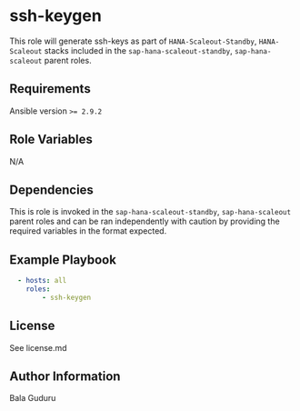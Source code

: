 ssh-keygen
==============

This role will generate ssh-keys as part of `HANA-Scaleout-Standby`, `HANA-Scaleout` stacks included in the `sap-hana-scaleout-standby`, `sap-hana-scaleout` parent roles.

Requirements
------------

Ansible version `>= 2.9.2`

Role Variables
--------------

N/A

Dependencies
------------

This is role is invoked in the `sap-hana-scaleout-standby`, `sap-hana-scaleout` parent roles and can be ran independently with caution by providing the required variables in the format expected.

Example Playbook
----------------

```yaml
  - hosts: all
    roles:
        - ssh-keygen
```

License
-------

See license.md

Author Information
------------------

Bala Guduru
